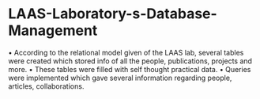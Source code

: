 # LAAS-Laboratory-s-Database-Management
•	According to the relational model given of the LAAS lab, several tables were created which stored info of all the people, publications, projects and more.
•	These tables were filled with self thought practical data.
•	Queries were implemented which gave several information regarding people, articles, collaborations. 
